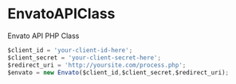 # EnvatoAPIClass
Envato API PHP Class

```javascript
$client_id = 'your-client-id-here';
$client_secret = 'your-client-secret-here';
$redirect_uri = 'http://yoursite.com/process.php';
$envato = new Envato($client_id,$client_secret,$redirect_uri);
```
